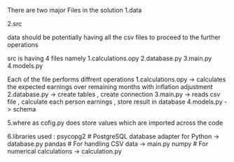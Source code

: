 There are two major Files in the solution
1.data

2.src

data should be potentially having all the csv files to proceed to the further operations

src is having 4 files namely 
1.calculations.opy
2.database.py
3.main.py
4.models.py

Each of the file performs diffrent operations 
1.calculations.opy -> calculates the expected earnings over remaining months with inflation adjustment 
2.database.py -> create tables , create connection 
3.main.py -> reads csv file , calculate each person earnings ,  store result in database 
4.models.py -> schema

5.where as cofig.py does store values which are imported across the code 

6.libraries used  : 
psycopg2       # PostgreSQL database adapter for Python -> database.py
pandas         # For handling CSV data -> main.py
numpy          # For numerical calculations -> calculation.py 
